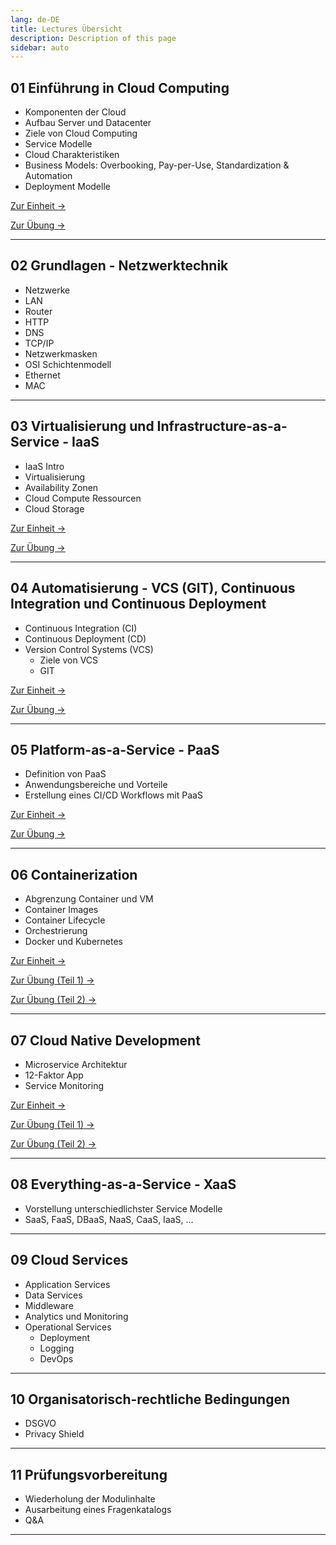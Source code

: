 ```yaml
---
lang: de-DE
title: Lectures Übersicht
description: Description of this page
sidebar: auto
---
```


## 01 Einführung in Cloud Computing

- Komponenten der Cloud
- Aufbau Server und Datacenter
- Ziele von Cloud Computing
- Service Modelle
- Cloud Charakteristiken
- Business Models: Overbooking, Pay-per-Use, Standardization & Automation
- Deployment Modelle

<p>
<a href="/CloudComputingCWA2021/lectures/01-cloud-intro/01-cloud-intro" class="nav-link action-button">
  Zur Einheit →
</a>
</p>

<p>
<a href="/CloudComputingCWA2021/exercises/01-cloud-intro" class="nav-link action-button">
  Zur Übung →
</a>
</p>

---

## 02 Grundlagen - Netzwerktechnik

- Netzwerke
- LAN
- Router
- HTTP
- DNS
- TCP/IP
- Netzwerkmasken
- OSI Schichtenmodell
- Ethernet
- MAC

---

## 03 Virtualisierung und Infrastructure-as-a-Service - IaaS

- IaaS Intro
- Virtualisierung
- Availability Zonen
- Cloud Compute Ressourcen
- Cloud Storage

<p>
<a href="/CloudComputingCWA2021/lectures/03-iaas/03-iaas" class="nav-link action-button">
  Zur Einheit →
</a>
</p>

<p>
<a href="/CloudComputingCWA2021/exercises/03-iaas/03-iaas" class="nav-link action-button">
  Zur Übung →
</a>
</p>

---

## 04 Automatisierung - VCS (GIT), Continuous Integration und Continuous Deployment

- Continuous Integration (CI)
- Continuous Deployment (CD)
- Version Control Systems (VCS)
  - Ziele von VCS
  - GIT

<p>
<a href="/CloudComputingCWA2021/lectures/04-git/04-git" class="nav-link action-button">
  Zur Einheit →
</a>
</p>

<p>
<a href="/CloudComputingCWA2021/exercises/04-git/04-git" class="nav-link action-button">
  Zur Übung →
</a>
</p>

---

## 05 Platform-as-a-Service - PaaS

- Definition von PaaS
- Anwendungsbereiche und Vorteile
- Erstellung eines CI/CD Workflows mit PaaS

<p>
<a href="/CloudComputingCWA2021/lectures/05-paas/05-paas" class="nav-link action-button">
  Zur Einheit →
</a>
</p>

<p>
<a href="/CloudComputingCWA2021/exercises/05-cicd/05-cicd" class="nav-link action-button">
  Zur Übung →
</a>
</p>

---

## 06 Containerization

- Abgrenzung Container und VM
- Container Images
- Container Lifecycle
- Orchestrierung
- Docker und Kubernetes

<p>
<a href="/CloudComputingCWA2021/lectures/06-containerization/06-containerization" class="nav-link action-button">
  Zur Einheit →
</a>
</p>

<p>
<a href="/CloudComputingCWA2021/exercises/06-containerization/06-containerization" class="nav-link action-button">
  Zur Übung (Teil 1) →
</a>
</p>
<p>
<a href="/CloudComputingCWA2021/exercises/06-docker/06-docker" class="nav-link action-button">
  Zur Übung (Teil 2) →
</a><Badge text="neu" />
</p>

---

## 07 Cloud Native Development <Badge text="neu" />
- Microservice Architektur
- 12-Faktor App
- Service Monitoring

<p>
<a href="/CloudComputingCWA2021/lectures/07-cloud-native/07-cloud-native" class="nav-link action-button">
  Zur Einheit →
</a>
</p>
<p>
<a href="/CloudComputingCWA2021/exercises/06-docker-compose/06-docker-compose" class="nav-link action-button">
  Zur Übung (Teil 1) →
</a>
</p>
<p>
<a href="/CloudComputingCWA2021/exercises/07-monitoring/07-monitoring" class="nav-link action-button">
  Zur Übung (Teil 2) →
</a>
</p>

---

## 08 Everything-as-a-Service - XaaS

- Vorstellung unterschiedlichster Service Modelle
- SaaS, FaaS, DBaaS, NaaS, CaaS, IaaS, ...

---

## 09 Cloud Services

- Application Services
- Data Services
- Middleware
- Analytics und Monitoring
- Operational Services
  - Deployment
  - Logging
  - DevOps

---

## 10 Organisatorisch-rechtliche Bedingungen
- DSGVO
- Privacy Shield
  
---

## 11 Prüfungsvorbereitung

- Wiederholung der Modulinhalte
- Ausarbeitung eines Fragenkatalogs
- Q&A

---
